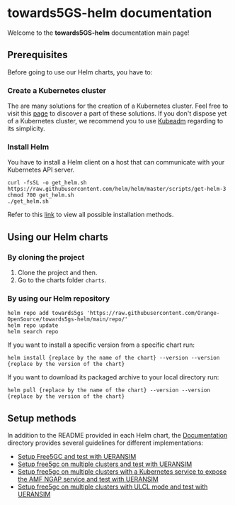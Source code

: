 # towards5GS-helm documentation

Welcome to the **towards5GS-helm** documentation main page!

## Prerequisites

Before going to use our Helm charts, you have to:

### Create a Kubernetes cluster
The are many solutions for the creation of a Kubernetes cluster. Feel free to visit this [page](https://kubernetes.io/fr/docs/setup/pick-right-solution/) to discover a part of these solutions.
If you don't dispose yet of a Kubernetes cluster, we recommend you to use [Kubeadm](https://kubernetes.io/docs/setup/production-environment/tools/kubeadm/create-cluster-kubeadm/) regarding to its simplicity.

### Install Helm
You have to install a Helm client on a host that can communicate with your Kubernetes API server. 
```console
curl -fsSL -o get_helm.sh https://raw.githubusercontent.com/helm/helm/master/scripts/get-helm-3
chmod 700 get_helm.sh
./get_helm.sh
```
Refer to this [link](https://helm.sh/docs/intro/install/) to view all possible installation methods.

## Using our Helm charts

### By cloning the project
1. Clone the project and then.
2. Go to the charts folder `charts`.

### By using our Helm repository
```console
helm repo add towards5gs 'https://raw.githubusercontent.com/Orange-OpenSource/towards5gs-helm/main/repo/'
helm repo update
helm search repo
```
If you want to install a specific version from a specific chart run:
```console
helm install {replace by the name of the chart} --version --version {replace by the version of the chart}
```
If you want to download its packaged archive to your local directory run:
```console
helm pull {replace by the name of the chart} --version --version {replace by the version of the chart}
```

## Setup methods
In addition to the README provided in each Helm chart, the [Documentation](.) directory provides several guidelines for different implementations:
 - [Setup Free5GC and test with UERANSIM](demo/Setup-free5gc-and-test-with-UERANSIM.md)
 - [Setup free5gc on multiple clusters and test with UERANSIM](demo/Setup-free5gc-on-multiple-clusters-and-test-with-UERANSIM.md)
 - [Setup free5gc on multiple clusters with a Kubernetes service to expose the AMF NGAP service and test with UERANSIM](demo/Setup-free5gc-with-a-Kubernetes-service-to-expose-the-AMF-NGAP-service-and-test-with-UERANSIM.md)
 - [Setup free5gc on multiple clusters with ULCL mode and test with UERANSIM](demo/Setup-free5gc-on-multiple-clusters-with-ULCL-mode-and-test-with-UERANSIM.md)






